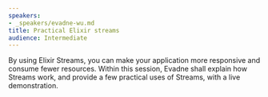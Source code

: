 ```yaml
---
speakers:
- _speakers/evadne-wu.md
title: Practical Elixir streams
audience: Intermediate
---
```

By using Elixir Streams, you can make your application more responsive and consume fewer resources. Within this session, Evadne shall explain how Streams work, and provide a few practical uses of Streams, with a live demonstration.
